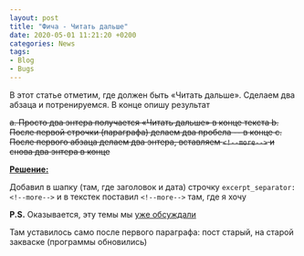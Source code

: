 ```yaml
---
layout: post  
title: "Фича - Читать дальше"  
date: 2020-05-01 11:21:20 +0200
categories: News
tags: 
- Blog
- Bugs
---
```

В этот статье отметим, где должен быть «Читать дальше».
Сделаем два абзаца и потренируемся.
В конце опишу результат

~~a. Просто два энтера получается «Читать дальше» в конце текста
b. После первой строчки (параграфа) делаем два пробела -- в конце
c. После первого абзаца делаем два энтера, вставляем `<!--more-->` и снова два энтера  в конце~~

<u>**Решение:**</u>

Добавил в шапку (там, где заголовок и дата) строчку `excerpt_separator: <!--more-->` и в текстек поставил `<!--more-->` там, где я хочу

**P.S.** Оказывается, эту темы мы [уже обсуждали](https://dvesti.github.io/jekyll-jacman/2013/12/25/excerpts/#more)

Там уставилось само после первого параграфа: пост старый, на старой закваске (программы обновились)